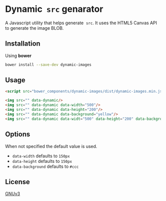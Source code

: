 # Dynamic <img> `src` genarator

A Javascript utility that helps generate <img> `src`. It uses the HTML5 Canvas API to generate the image BLOB.

## Installation

Using **bower**

```bash
bower install --save-dev dynamic-images
```

## Usage

```html
<script src="bower_components/dynamic-images/dist/dynamic-images.min.js></script>
```

```html
<img src="" data-dynamic/>
<img src="" data-dynamic data-width="500"/>
<img src="" data-dynamic data-height="200"/>
<img src="" data-dynamic data-background="yellow"/> 
<img src="" data-dynamic data-widt="500" data-height="200" data-background="yellow"/>
```

## Options

When not specified the default value is used.

* `data-width` defaults to `150px`
* `data-height` defaults to `150px`
* `data-background` defaults to `#ccc`

## License 

[GNUv3](https://www.gnu.org/licenses/gpl-3.0.en.html)
